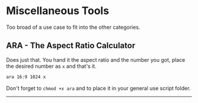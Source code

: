 # Miscellaneous Tools

Too broad of a use case to fit into the other categories.


## ARA - The Aspect Ratio Calculator

Does just that. You hand it the aspect ratio and the number you got, place the desired number as `x` and that's it. 

```bash
ara 16:9 1024 x
```

Don't forget to `chmod +x ara` and to place it in your general use script folder.


---
